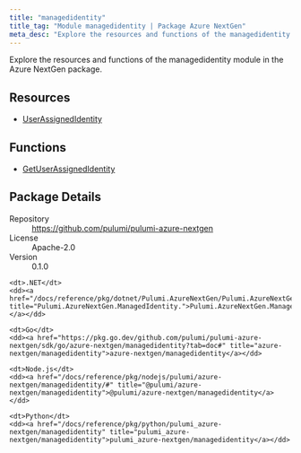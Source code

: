 ```yaml
---
title: "managedidentity"
title_tag: "Module managedidentity | Package Azure NextGen"
meta_desc: "Explore the resources and functions of the managedidentity module in the Azure NextGen package."
---
```


<!-- WARNING: this file was generated by Pulumi Docs Generator. -->
<!-- Do not edit by hand unless you're certain you know what you are doing! -->

Explore the resources and functions of the managedidentity module in the Azure NextGen package.

<h2 id="resources">Resources</h2>
<ul class="api">
    <li><a href="userassignedidentity" title="UserAssignedIdentity"><span class="symbol resource"></span>UserAssignedIdentity</a></li>
</ul>

<h2 id="functions">Functions</h2>
<ul class="api">
    <li><a href="getuserassignedidentity" title="GetUserAssignedIdentity"><span class="symbol function"></span>GetUserAssignedIdentity</a></li>
</ul>

<h2 id="package-details">Package Details</h2>
<dl class="package-details">
	<dt>Repository</dt>
	<dd><a href="https://github.com/pulumi/pulumi-azure-nextgen">https://github.com/pulumi/pulumi-azure-nextgen</a></dd>
	<dt>License</dt>
	<dd>Apache-2.0</dd>
	<dt>Version</dt>
	<dd>0.1.0</dd>
</dl>



<dl class="tabular">

    <dt>.NET</dt>
    <dd><a href="/docs/reference/pkg/dotnet/Pulumi.AzureNextGen/Pulumi.AzureNextGen.ManagedIdentity..html" title="Pulumi.AzureNextGen.ManagedIdentity.">Pulumi.AzureNextGen.ManagedIdentity.</a></dd>

    <dt>Go</dt>
    <dd><a href="https://pkg.go.dev/github.com/pulumi/pulumi-azure-nextgen/sdk/go/azure-nextgen/managedidentity?tab=doc#" title="azure-nextgen/managedidentity">azure-nextgen/managedidentity</a></dd>

    <dt>Node.js</dt>
    <dd><a href="/docs/reference/pkg/nodejs/pulumi/azure-nextgen/managedidentity/#" title="@pulumi/azure-nextgen/managedidentity">@pulumi/azure-nextgen/managedidentity</a></dd>

    <dt>Python</dt>
    <dd><a href="/docs/reference/pkg/python/pulumi_azure-nextgen/managedidentity" title="pulumi_azure-nextgen/managedidentity">pulumi_azure-nextgen/managedidentity</a></dd>

</dl>

